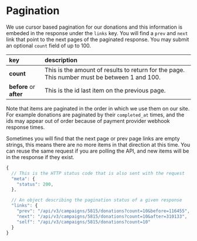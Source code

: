 # Pagination

We use cursor based pagination for our donations and this information is
embeded in the response under the `links` key. You will find a `prev` and
`next` link that point to the next pages of the paginated response. You may
submit an optional `count` field of up to 100.


|key|description|
|:---|:---|
|**count**| This is the amount of results to return for the page. This number must be between 1 and 100.
|**before** or **after**| This is the id last item on the previous page.

Note that items are paginated in the order in which we use them on our site.
For example donations are paginated by their `completed_at` times, and the ids
may appear out of order because of payment provider webhook response times.

Sometimes you will find that the next page or prev page links are empty
strings, this means there are no more items in that direction at this time. You
can reuse the same request if you are polling the API, and new items will be in
the response if they exist.

```js
{
  // This is the HTTP status code that is also sent with the request
  "meta": {
    "status": 200,
  },

  // An object describing the pagination status of a given response
  "links": {
    "prev": "/api/v3/campaigns/5815/donations?count=10&before=116455",
    "next": "/api/v3/campaigns/5815/donations?count=10&after=310133",
    "self": "/api/v3/campaigns/5815/donations?count=10"
  }
}
```
